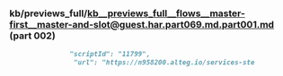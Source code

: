 ### kb/previews_full/kb__previews_full__flows__master-first__master-and-slot@guest.har.part069.md.part001.md (part 002)

```md
               "scriptId": "11799",
                "url": "https://n958200.alteg.io/services-ste
```

```
